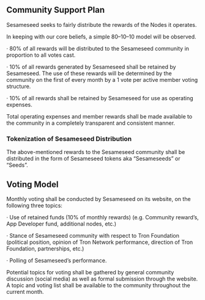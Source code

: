 ## Community Support Plan

Sesameseed seeks to fairly distribute the rewards of the Nodes it operates.

In keeping with our core beliefs, a simple 80–10–10 model will be observed.

· 80% of all rewards will be distributed to the Sesameseed community in proportion to all votes cast.

· 10% of all rewards generated by Sesameseed shall be retained by Sesameseed. The use of these rewards will be determined by the community on the first of every month by a 1 vote per active member voting structure.

· 10% of all rewards shall be retained by Sesameseed for use as operating expenses.

Total operating expenses and member rewards shall be made available to the community in a completely transparent and consistent manner.

### Tokenization of Sesameseed Distribution

The above-mentioned rewards to the Sesameseed community shall be distributed in the form of Sesameseed tokens aka “Sesameseeds” or “Seeds”.

## Voting Model
Monthly voting shall be conducted by Sesameseed on its website, on the following three topics:

· Use of retained funds (10% of monthly rewards) (e.g. Community reward’s, App Developer fund, additional nodes, etc.)

· Stance of Sesameseed community with respect to Tron Foundation (political position, opinion of Tron Network performance, direction of Tron Foundation, partnerships, etc.)

· Polling of Sesameseed’s performance.

Potential topics for voting shall be gathered by general community discussion (social media) as well as formal submission through the website. A topic and voting list shall be available to the community throughout the current month.
